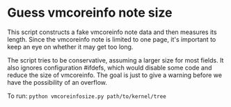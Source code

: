 Guess vmcoreinfo note size
==========================

This script constructs a fake vmcoreinfo note data and then measures its length.
Since the vmcoreinfo note is limited to one page, it's important to keep an eye
on whether it may get too long.

The script tries to be conservative, assuming a larger size for most fields. It
also ignores configuration #ifdefs, which would disable some code and reduce the
size of vmcoreinfo. The goal is just to give a warning before we have the
possibility of an overflow.

To run: `python vmcoreinfosize.py path/to/kernel/tree`
